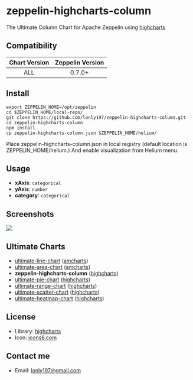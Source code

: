 # zeppelin-highcharts-column

The Ultimate Column Chart for Apache Zeppelin using [highcharts](https://www.highcharts.com/)


## Compatibility

| Chart Version | Zeppelin Version |
| :---: | :---: |
| ALL | 0.7.0+ |

## Install

```shell
export ZEPPELIN_HOME=/opt/zeppelin
cd $ZEPPELIN_HOME/local-repo/
git clone https://github.com/lonly197/zeppelin-highcharts-column.git
cd zeppelin-highcharts-column
npm install
cp zeppelin-highcharts-column.json $ZEPPELIN_HOME/helium/
```

Place zeppelin-highcharts-column.json in local registry (default location is ZEPPELIN_HOME/helium.)
And enable visualization from Helium menu.

## Usage

- **xAxis**: `categorical`
- **yAxis**: `number`
- **category**: `categorical`

## Screenshots 

![](https://raw.githubusercontent.com/lonly197/zeppelin-highcharts-column/master/screenshots/column-usage.gif)

## Ultimate Charts

- [ultimate-line-chart](https://github.com/ZEPL/zeppelin-ultimate-line-chart) ([amcharts](https://www.amcharts.com/))
- [ultimate-area-chart](https://github.com/ZEPL/zeppelin-ultimate-area-chart) ([amcharts](https://www.amcharts.com/))
- **zeppelin-highcharts-column** ([highcharts](http://www.highcharts.com/))
- [ultimate-pie-chart](https://github.com/ZEPL/zeppelin-ultimate-pie-chart) ([highcharts](http://www.highcharts.com/))
- [ultimate-range-chart](https://github.com/ZEPL/zeppelin-ultimate-range-chart) ([highcharts](http://www.highcharts.com/))
- [ultimate-scatter-chart](https://github.com/ZEPL/zeppelin-ultimate-scatter-chart) ([highcharts](http://www.highcharts.com/))
- [ultimate-heatmap-chart](https://github.com/ZEPL/zeppelin-ultimate-heatmap-chart) ([highcharts](http://www.highcharts.com/))

## License

- Library: [highcharts](http://www.highcharts.com/)
- Icon: [icons8.com](https://icons8.com/web-app/for/21126/bar-chart) 

## Contact me

* Email: lonly197@gmail.com
